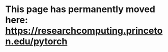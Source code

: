 # This page has permanently moved here: <a href="https://researchcomputing.princeton.edu/pytorch">https://researchcomputing.princeton.edu/pytorch</a>
